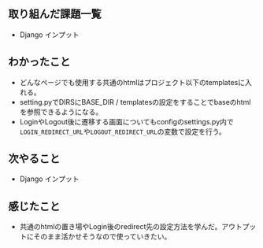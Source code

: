 ## 取り組んだ課題一覧 
- Django インプット 
## わかったこと
- どんなページでも使用する共通のhtmlはプロジェクト以下のtemplatesに入れる。
- setting.pyでDIRSにBASE_DIR / templatesの設定をすることでbaseのhtmlを参照できるようになる。
- LoginやLogout後に遷移する画面についてもconfigのsettings.py内で`LOGIN_REDIRECT_URL`や`LOGOUT_REDIRECT_URL`の変数で設定を行う。
## 次やること  
- Django インプット 
## 感じたこと 
- 共通のhtmlの置き場やLogin後のredirect先の設定方法を学んだ。アウトプットにそのまま活かせそうなので使っていきたい。